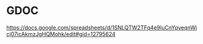 # GDOC
https://docs.google.com/spreadsheets/d/1SNLQTW2TFq4e9IuCnYpyeqnWjcj07icAkmzJgHQMohk/edit#gid=12795624
